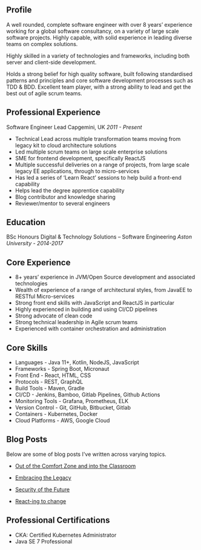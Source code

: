 
## Profile    
  A well rounded, complete software engineer with over 8 years’ experience working for a global software consultancy, on a variety of large scale software projects. Highly capable, with solid experience in leading diverse teams on complex solutions. 

  Highly skilled in a variety of technologies and frameworks, including both server and client-side development. 

  Holds a strong belief for high quality software, built following standardised patterns and principles and core software development processes such as TDD & BDD. Excellent team player, with a strong ability to lead and get the best out of agile scrum teams.
  
## Professional Experience
  Software Engineer Lead
  Capgemini, UK
  *2011 - Present*
  
  - Technical Lead across multiple transformation teams moving from legacy kit to cloud architecture solutions
  - Led multiple scrum teams on large scale enterprise solutions
  - SME for frontend development, specifically ReactJS
  - Multiple successful deliveries on a range of projects, from large scale legacy EE applications, through to micro-services
  - Has led a series of ‘Learn React’ sessions to help build a front-end capability
  - Helps lead the degree apprentice capability 
  - Blog contributor and knowledge sharing
  - Reviewer/mentor to several engineers         

## Education
  BSc Honours Digital & Technology Solutions – Software Engineering
  *Aston University - 2014-2017*

## Core Experience 

  - 8+ years’ experience in JVM/Open Source development and associated technologies  
  - Wealth of experience of a range of architectural styles, from JavaEE to RESTful Micro-services
  - Strong front end skills with JavaScript and ReactJS in particular 
  - Highly experienced in building and using CI/CD pipelines
  - Strong advocate of clean code
  - Strong technical leadership in Agile scrum teams
  - Experienced with container orchestration and administration

## Core Skills
  - Languages - Java 11+, Kotlin, NodeJS, JavaScript
  - Frameworks - Spring Boot, Micronaut
  - Front End - React, HTML, CSS
  - Protocols - REST, GraphQL
  - Build Tools - Maven, Gradle
  - CI/CD - Jenkins, Bamboo, Gitlab Pipelines, Github Actions
  - Monitoring Tools - Grafana, Prometheus, ELK
  - Version Control - Git, GitHub, Bitbucket, Gitlab      
  - Containers - Kubernetes, Docker
  - Cloud Platforms - AWS, Google Cloud

## Blog Posts
    
  Below are some of blog posts I've written across varying topics.

  - [Out of the Comfort Zone and into the Classroom](https://medium.com/@greg.wolverson/out-of-the-comfort-zone-and-into-the-classroom-6da9c5801994)
 
  - [Embracing the Legacy](https://medium.com/@greg.wolverson/embracing-the-legacy-26857621a68f)
    
  - [Security of the Future](https://medium.com/capgemini-engineering/security-of-the-future-9ed27a42bd5a)
    
  - [React-ing to change](https://medium.com/capgemini-engineering/react-ing-to-change-5bbd673e0705)

## Professional Certifications
  - CKA: Certified Kubernetes Administrator
  - Java SE 7 Professional
